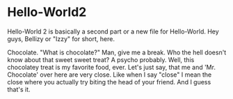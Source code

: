 # Hello-World2
Hello-World 2 is basically a second part or a new file for Hello-World.
Hey guys, Bellizy or "Izzy" for short, here.

Chocolate. "What is chocolate?" Man, give me a break.
Who the hell doesn't know about that sweet sweet treat?
A psycho probably. Well, this chocolatey treat is my
favorite food, ever. Let's just say, that me and
'Mr. Chocolate' over here are very close. Like when I
say "close" I mean the close where you actually try
biting the head of your friend. And I guess that's it.
